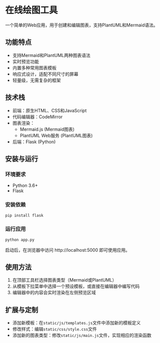 # 在线绘图工具

一个简单的Web应用，用于创建和编辑图表，支持PlantUML和Mermaid语法。

## 功能特点

- 支持Mermaid和PlantUML两种图表语法
- 实时预览功能
- 内置多种常用图表模板
- 响应式设计，适配不同尺寸的屏幕
- 轻量级，无需复杂的框架

## 技术栈

- 前端：原生HTML、CSS和JavaScript
- 代码编辑器：CodeMirror
- 图表渲染：
  - Mermaid.js (Mermaid图表)
  - PlantUML Web服务 (PlantUML图表)
- 后端：Flask (Python)

## 安装与运行

### 环境要求

- Python 3.6+
- Flask

### 安装依赖

```bash
pip install flask
```

### 运行应用

```bash
python app.py
```

启动后，在浏览器中访问 http://localhost:5000 即可使用应用。

## 使用方法

1. 在顶部工具栏选择图表类型（Mermaid或PlantUML）
2. 从模板下拉菜单中选择一个预设模板，或直接在编辑器中编写代码
3. 编辑器中的内容会实时渲染在左侧预览区域

## 扩展与定制

- 添加新模板：在`static/js/templates.js`文件中添加新的模板定义
- 修改样式：编辑`static/css/style.css`文件
- 添加新的图表类型：修改`static/js/main.js`文件，实现相应的渲染函数 